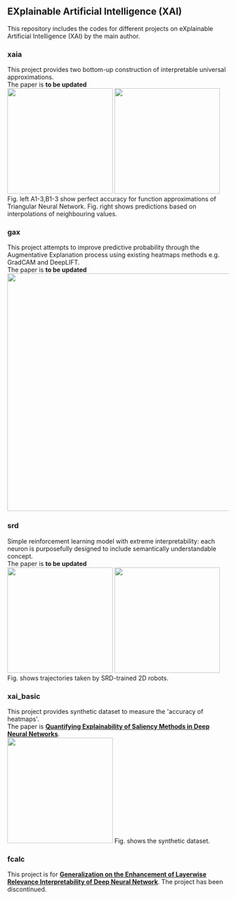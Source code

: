 ## EXplainable Artificial Intelligence (XAI)
This repository includes the codes for different projects on eXplainable Artificial Intelligence (XAI) by the main author. 

### xaia
This project provides two bottom-up construction of interpretable universal approximations. <br>
The paper is **to be updated**<br>
<img src="https://drive.google.com/uc?export=view&id=1MUuld0DtNnvFemJZ1Fl1cni8Svmamwbr" width="240"></img>
<img src="https://drive.google.com/uc?export=view&id=1zxbn88uRlkr_eXX0R2B3I3x9NtYv-j13" width="240"></img>
<br>
Fig. left A1-3,B1-3 show perfect accuracy for function approximations of Triangular Neural Network. Fig. right shows predictions based on interpolations of neighbouring values. 

### gax
This project attempts to improve predictive probability through the Augmentative Explanation process using existing heatmaps methods e.g. GradCAM and DeepLIFT.<br>
The paper is **to be updated**<br>
<img src="https://drive.google.com/uc?export=view&id=1N4IDRJepmcK0-PkaqpSBDJdPYZRA7QLh" width="540"></img>

### srd
Simple reinforcement learning model with extreme interpretability: each neuron is purposefully designed to include semantically understandable concept.<br>
The paper is **to be updated** <br>
<img src="https://drive.google.com/uc?export=view&id=101T_MzHh70T7y55TJdBPpvXEo8yWgntT" width="240"></img>
<img src="https://drive.google.com/uc?export=view&id=1C1pK4bOtnaBagbJc9nBfSXV2BI-P7n8g" width="240"></img><br>
Fig. shows trajectories taken by SRD-trained 2D robots.

### xai_basic
This project provides synthetic dataset to measure the 'accuracy of heatmaps'.<br>
The paper is [**Quantifying Explainability of Saliency Methods in Deep Neural Networks**](https://arxiv.org/abs/2009.02899). <br>
<img src="https://drive.google.com/uc?export=view&id=1GjHAn62ahfeBOaRoxcVMOwpMuQP7nFN2" width="240"></img>
Fig. shows the synthetic dataset.

### fcalc
This project is for [**Generalization on the Enhancement of Layerwise Relevance Interpretability of Deep Neural Network**](https://arxiv.org/abs/2009.02516). The project has been discontinued.